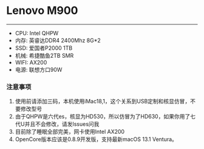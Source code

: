 # Lenovo M900
---
- CPU: Intel QHPW
- 内存: 英睿达DDR4 2400Mhz 8G*2
- SSD: 爱国者P2000 1TB
- 机械: 希捷酷鱼2TB SMR
- WIFI: AX200
- 电源: 联想方口90W

### 注意事项
1. 使用前请添加三码，本机使用iMac18,1，这个关系到USB定制和核显仿冒，不要修改型号
2. 由于QHPW是六代es，核显为HD530，所以仿冒为了HD630，如果你用了七代U并且不会修改，请发Issues问我
3. 目前除了睡眠全部完美，网卡使用Intel AX200
4. OpenCore版本应该是0.8.9开发版，支持最新macOS 13.1 Ventura。